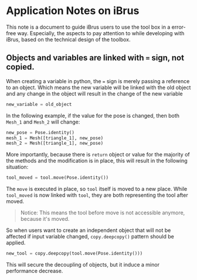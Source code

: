 # Application Notes on iBrus

This note is a document to guide iBrus users to use the tool box in a error-free way. Especially, the aspects to pay attention to while developing with iBrus, based on the technical design of the toolbox.

## Objects and variables are linked with `=` sign, not copied.

When creating a variable in python, the `=` sign is merely passing a reference to an object. Which means the new variable will be linked with the old object and any change in the object will result in the change of the new variable

```python
new_variable = old_object
```

In the following example, if the value for the pose is changed, then both `Mesh_1` and `Mesh_2` will change:

```python
new_pose = Pose.identity()
mesh_1 = Mesh([triangle_1], new_pose)
mesh_2 = Mesh([triangle_1], new_pose)
```

More importantly, because there is `return` object or value for the majority of the methods and the modification is in place, this will result in the following situation:

```python
tool_moved = tool.move(Pose.identity())
```

The `move` is executed in place, so `tool` itself is moved to a new place. While `tool_moved` is now linked with `tool`, they are both representing the tool after moved.

> Notice: This means the tool before move is not accessible anymore, because it's moved.

So when users want to create an independent object that will not be affected if input variable changed, `copy.deepcopy()` pattern should be applied.

```python
new_tool = copy.deepcopy(tool.move(Pose.identity()))
```

This will secure the decoupling of objects, but it induce a minor performance decrease.
